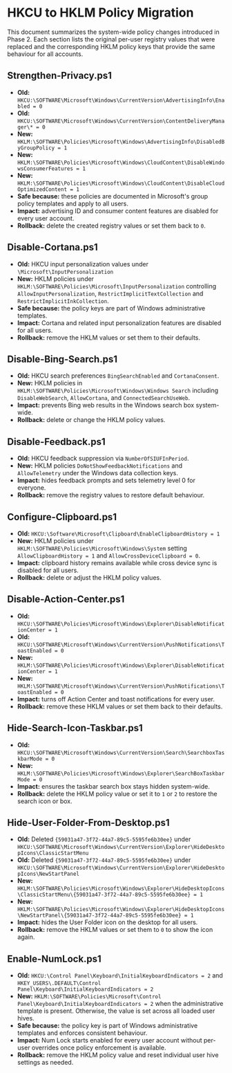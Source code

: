 # HKCU to HKLM Policy Migration

This document summarizes the system-wide policy changes introduced in Phase 2.
Each section lists the original per-user registry values that were replaced and
the corresponding HKLM policy keys that provide the same behaviour for all
accounts.

## Strengthen-Privacy.ps1
- **Old:** `HKCU:\SOFTWARE\Microsoft\Windows\CurrentVersion\AdvertisingInfo\Enabled = 0`
- **Old:** `HKCU:\SOFTWARE\Microsoft\Windows\CurrentVersion\ContentDeliveryManager\* = 0`
- **New:** `HKLM:\SOFTWARE\Policies\Microsoft\Windows\AdvertisingInfo\DisabledByGroupPolicy = 1`
- **New:** `HKLM:\SOFTWARE\Policies\Microsoft\Windows\CloudContent\DisableWindowsConsumerFeatures = 1`
- **New:** `HKLM:\SOFTWARE\Policies\Microsoft\Windows\CloudContent\DisableCloudOptimizedContent = 1`
- **Safe because:** these policies are documented in Microsoft's group policy templates and apply to all users.
- **Impact:** advertising ID and consumer content features are disabled for every user account.
- **Rollback:** delete the created registry values or set them back to `0`.

## Disable-Cortana.ps1
- **Old:** HKCU input personalization values under `\Microsoft\InputPersonalization`
- **New:** HKLM policies under `HKLM:\SOFTWARE\Policies\Microsoft\InputPersonalization` controlling
  `AllowInputPersonalization`, `RestrictImplicitTextCollection` and `RestrictImplicitInkCollection`.
- **Safe because:** the policy keys are part of Windows administrative templates.
- **Impact:** Cortana and related input personalization features are disabled for all users.
- **Rollback:** remove the HKLM values or set them to their defaults.

## Disable-Bing-Search.ps1
- **Old:** HKCU search preferences `BingSearchEnabled` and `CortanaConsent`.
- **New:** HKLM policies in `HKLM:\SOFTWARE\Policies\Microsoft\Windows\Windows Search` including
  `DisableWebSearch`, `AllowCortana`, and `ConnectedSearchUseWeb`.
- **Impact:** prevents Bing web results in the Windows search box system-wide.
- **Rollback:** delete or change the HKLM policy values.

## Disable-Feedback.ps1
- **Old:** HKCU feedback suppression via `NumberOfSIUFInPeriod`.
- **New:** HKLM policies `DoNotShowFeedbackNotifications` and `AllowTelemetry` under the
  Windows data collection keys.
- **Impact:** hides feedback prompts and sets telemetry level 0 for everyone.
- **Rollback:** remove the registry values to restore default behaviour.

## Configure-Clipboard.ps1
- **Old:** `HKCU:\Software\Microsoft\Clipboard\EnableClipboardHistory = 1`
- **New:** HKLM policies under `HKLM:\SOFTWARE\Policies\Microsoft\Windows\System`
  setting `AllowClipboardHistory = 1` and `AllowCrossDeviceClipboard = 0`.
- **Impact:** clipboard history remains available while cross device sync is disabled for all users.
- **Rollback:** delete or adjust the HKLM policy values.

## Disable-Action-Center.ps1
- **Old:** `HKCU:\SOFTWARE\Policies\Microsoft\Windows\Explorer\DisableNotificationCenter = 1`
- **Old:** `HKCU:\SOFTWARE\Microsoft\Windows\CurrentVersion\PushNotifications\ToastEnabled = 0`
- **New:** `HKLM:\SOFTWARE\Policies\Microsoft\Windows\Explorer\DisableNotificationCenter = 1`
- **New:** `HKLM:\SOFTWARE\Microsoft\Windows\CurrentVersion\PushNotifications\ToastEnabled = 0`
- **Impact:** turns off Action Center and toast notifications for every user.
- **Rollback:** remove these HKLM values or set them back to their defaults.

## Hide-Search-Icon-Taskbar.ps1
- **Old:** `HKCU:\SOFTWARE\Microsoft\Windows\CurrentVersion\Search\SearchboxTaskbarMode = 0`
- **New:** `HKLM:\SOFTWARE\Policies\Microsoft\Windows\Explorer\SearchBoxTaskbarMode = 0`
- **Impact:** ensures the taskbar search box stays hidden system-wide.
- **Rollback:** delete the HKLM policy value or set it to `1` or `2` to restore the search icon or box.

## Hide-User-Folder-From-Desktop.ps1
- **Old:** Deleted `{59031a47-3f72-44a7-89c5-5595fe6b30ee}` under `HKCU:\SOFTWARE\Microsoft\Windows\CurrentVersion\Explorer\HideDesktopIcons\ClassicStartMenu`
- **Old:** Deleted `{59031a47-3f72-44a7-89c5-5595fe6b30ee}` under `HKCU:\SOFTWARE\Microsoft\Windows\CurrentVersion\Explorer\HideDesktopIcons\NewStartPanel`
- **New:** `HKLM:\SOFTWARE\Policies\Microsoft\Windows\Explorer\HideDesktopIcons\ClassicStartMenu\{59031a47-3f72-44a7-89c5-5595fe6b30ee} = 1`
- **New:** `HKLM:\SOFTWARE\Policies\Microsoft\Windows\Explorer\HideDesktopIcons\NewStartPanel\{59031a47-3f72-44a7-89c5-5595fe6b30ee} = 1`
- **Impact:** hides the User Folder icon on the desktop for all users.
- **Rollback:** remove the HKLM values or set them to `0` to show the icon again.

## Enable-NumLock.ps1
- **Old:** `HKCU:\Control Panel\Keyboard\InitialKeyboardIndicators = 2` and `HKEY_USERS\.DEFAULT\Control Panel\Keyboard\InitialKeyboardIndicators = 2`
- **New:** `HKLM:\SOFTWARE\Policies\Microsoft\Control Panel\Keyboard\InitialKeyboardIndicators = 2` when the administrative template is present. Otherwise, the value is set across all loaded user hives.
- **Safe because:** the policy key is part of Windows administrative templates and enforces consistent behaviour.
- **Impact:** Num Lock starts enabled for every user account without per-user overrides once policy enforcement is available.
- **Rollback:** remove the HKLM policy value and reset individual user hive settings as needed.

